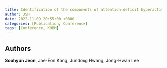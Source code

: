 ```yaml
---
title: Identification of the components of attention-deficit hyperactivity disorder using stop signal task-based fMRI and gene expression data
author: JSH
date: 2022-11-09 20:55:00 +0800
categories: [Publication, Conference]
tags: [Conference, KHBM]
---
```


## Authors
**Soohyun Jeon**, Jae-Eon Kang, Jundong Hwang, Jong-Hwan Lee
